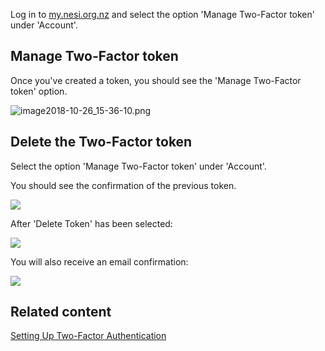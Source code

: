 Log in to [my.nesi.org.nz](https://my.nesi.org.nz) and select the option
\'Manage Two-Factor token\' under \'Account\'.

Manage Two-Factor token
-----------------------

Once you\'ve created a token, you should see the \'Manage Two-Factor
token\' option.

![image2018-10-26\_15-36-10.png](https://support.nesi.org.nz/hc/article_attachments/360001267556/image2018-10-26_15-36-10.png)

Delete the Two-Factor token
---------------------------

Select the option \'Manage Two-Factor token\' under \'Account\'.

You should see the confirmation of the previous token.

![](https://support.nesi.org.nz/hc/article_attachments/360001504795/mceclip0.png)

After \'Delete Token\' has been selected:

![](https://support.nesi.org.nz/hc/article_attachments/360001607216/mceclip1.png)

You will also receive an email confirmation:

![](https://support.nesi.org.nz/hc/article_attachments/360001504835/mceclip3.png)

Related content
---------------

[Setting Up Two-Factor
Authentication](https://support.nesi.org.nz/hc/en-gb/articles/360000203075-Setting-Up-Two-Factor-Authentication)
